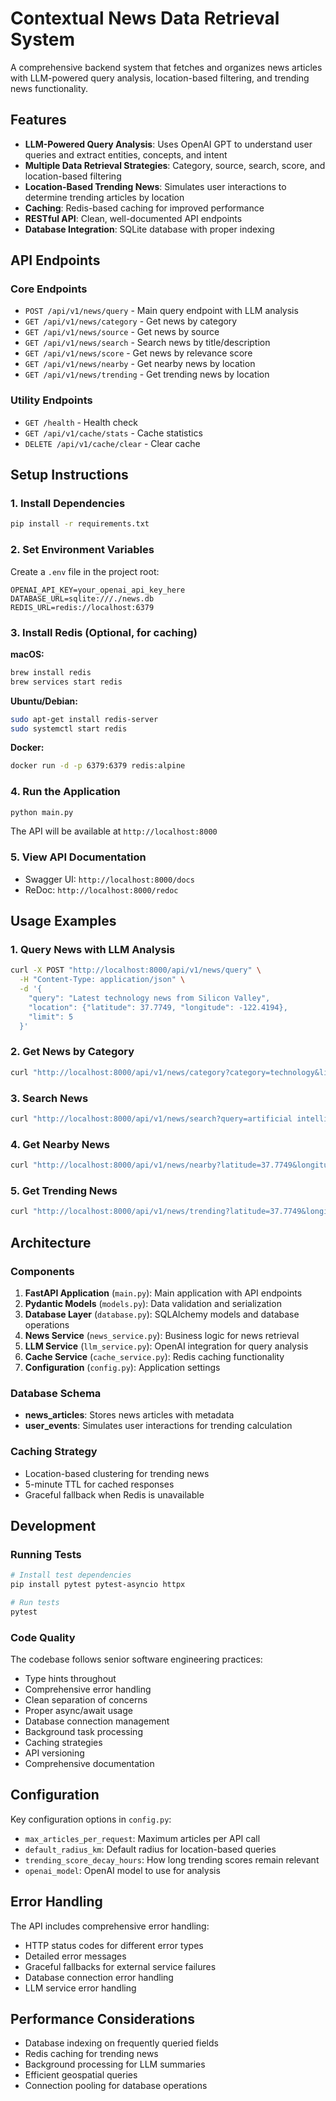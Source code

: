 # Contextual News Data Retrieval System

A comprehensive backend system that fetches and organizes news articles with LLM-powered query analysis, location-based filtering, and trending news functionality.

## Features

- **LLM-Powered Query Analysis**: Uses OpenAI GPT to understand user queries and extract entities, concepts, and intent
- **Multiple Data Retrieval Strategies**: Category, source, search, score, and location-based filtering
- **Location-Based Trending News**: Simulates user interactions to determine trending articles by location
- **Caching**: Redis-based caching for improved performance
- **RESTful API**: Clean, well-documented API endpoints
- **Database Integration**: SQLite database with proper indexing

## API Endpoints

### Core Endpoints
- `POST /api/v1/news/query` - Main query endpoint with LLM analysis
- `GET /api/v1/news/category` - Get news by category
- `GET /api/v1/news/source` - Get news by source
- `GET /api/v1/news/search` - Search news by title/description
- `GET /api/v1/news/score` - Get news by relevance score
- `GET /api/v1/news/nearby` - Get nearby news by location
- `GET /api/v1/news/trending` - Get trending news by location

### Utility Endpoints
- `GET /health` - Health check
- `GET /api/v1/cache/stats` - Cache statistics
- `DELETE /api/v1/cache/clear` - Clear cache

## Setup Instructions

### 1. Install Dependencies

```bash
pip install -r requirements.txt
```

### 2. Set Environment Variables

Create a `.env` file in the project root:

```env
OPENAI_API_KEY=your_openai_api_key_here
DATABASE_URL=sqlite:///./news.db
REDIS_URL=redis://localhost:6379
```

### 3. Install Redis (Optional, for caching)

**macOS:**
```bash
brew install redis
brew services start redis
```

**Ubuntu/Debian:**
```bash
sudo apt-get install redis-server
sudo systemctl start redis
```

**Docker:**
```bash
docker run -d -p 6379:6379 redis:alpine
```

### 4. Run the Application

```bash
python main.py
```

The API will be available at `http://localhost:8000`

### 5. View API Documentation

- Swagger UI: `http://localhost:8000/docs`
- ReDoc: `http://localhost:8000/redoc`

## Usage Examples

### 1. Query News with LLM Analysis

```bash
curl -X POST "http://localhost:8000/api/v1/news/query" \
  -H "Content-Type: application/json" \
  -d '{
    "query": "Latest technology news from Silicon Valley",
    "location": {"latitude": 37.7749, "longitude": -122.4194},
    "limit": 5
  }'
```

### 2. Get News by Category

```bash
curl "http://localhost:8000/api/v1/news/category?category=technology&limit=5"
```

### 3. Search News

```bash
curl "http://localhost:8000/api/v1/news/search?query=artificial intelligence&limit=5"
```

### 4. Get Nearby News

```bash
curl "http://localhost:8000/api/v1/news/nearby?latitude=37.7749&longitude=-122.4194&radius_km=10&limit=5"
```

### 5. Get Trending News

```bash
curl "http://localhost:8000/api/v1/news/trending?latitude=37.7749&longitude=-122.4194&radius_km=10&limit=5"
```

## Architecture

### Components

1. **FastAPI Application** (`main.py`): Main application with API endpoints
2. **Pydantic Models** (`models.py`): Data validation and serialization
3. **Database Layer** (`database.py`): SQLAlchemy models and database operations
4. **News Service** (`news_service.py`): Business logic for news retrieval
5. **LLM Service** (`llm_service.py`): OpenAI integration for query analysis
6. **Cache Service** (`cache_service.py`): Redis caching functionality
7. **Configuration** (`config.py`): Application settings

### Database Schema

- **news_articles**: Stores news articles with metadata
- **user_events**: Simulates user interactions for trending calculation

### Caching Strategy

- Location-based clustering for trending news
- 5-minute TTL for cached responses
- Graceful fallback when Redis is unavailable

## Development

### Running Tests

```bash
# Install test dependencies
pip install pytest pytest-asyncio httpx

# Run tests
pytest
```

### Code Quality

The codebase follows senior software engineering practices:

- Type hints throughout
- Comprehensive error handling
- Clean separation of concerns
- Proper async/await usage
- Database connection management
- Background task processing
- Caching strategies
- API versioning
- Comprehensive documentation

## Configuration

Key configuration options in `config.py`:

- `max_articles_per_request`: Maximum articles per API call
- `default_radius_km`: Default radius for location-based queries
- `trending_score_decay_hours`: How long trending scores remain relevant
- `openai_model`: OpenAI model to use for analysis

## Error Handling

The API includes comprehensive error handling:

- HTTP status codes for different error types
- Detailed error messages
- Graceful fallbacks for external service failures
- Database connection error handling
- LLM service error handling

## Performance Considerations

- Database indexing on frequently queried fields
- Redis caching for trending news
- Background processing for LLM summaries
- Efficient geospatial queries
- Connection pooling for database operations
